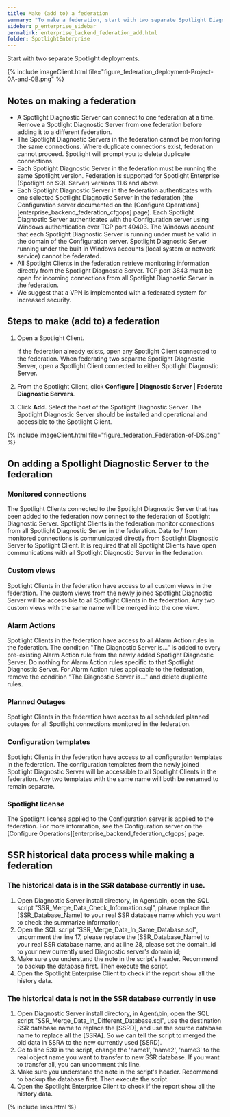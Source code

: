 ```yaml
---
title: Make (add to) a federation
summary: "To make a federation, start with two separate Spotlight Diagnostic Server deployments. More Spotlight Diagnostic Server deployments can now be added to the federation."
sidebar: p_enterprise_sidebar
permalink: enterprise_backend_federation_add.html
folder: SpotlightEnterprise
---
```


Start with two separate Spotlight deployments.

{% include imageClient.html file="figure_federation_deployment-Project-0A-and-0B.png" %}

## Notes on making a federation

* A Spotlight Diagnostic Server can connect to one federation at a time. Remove a Spotlight Diagnostic Server from one federation before adding it to a different federation.
* The Spotlight Diagnostic Servers in the federation cannot be monitoring the same connections. Where duplicate connections exist, federation cannot proceed. Spotlight will prompt you to delete duplicate connections.
* Each Spotlight Diagnostic Server in the federation must be running the same Spotlight version. Federation is supported for Spotlight Enterprise (Spotlight on SQL Server) versions 11.6 and above.
* Each Spotlight Diagnostic Server in the federation authenticates with one selected Spotlight Diagnostic Server in the federation (the Configuration server documented on the [Configure Operations][enterprise_backend_federation_cfgops] page). Each Spotlight Diagnostic Server authenticates with the Configuration server using Windows authentication over TCP port 40403. The Windows account that each Spotlight Diagnostic Server is running under must be valid in the domain of the Configuration server. Spotlight Diagnostic Server running under the built in Windows accounts (local system or network service) cannot be federated.
* All Spotlight Clients in the federation retrieve monitoring information directly from the Spotlight Diagnostic Server. TCP port 3843 must be open for incoming connections from all Spotlight Diagnostic Server in the federation.
* We suggest that a VPN is implemented with a federated system for increased security.

## Steps to make (add to) a federation

1. Open a Spotlight Client.

   If the federation already exists, open any Spotlight Client connected to the federation. When federating two separate Spotlight Diagnostic Server, open a Spotlight Client connected to either Spotlight Diagnostic Server.
2. From the Spotlight Client, click **Configure \| Diagnostic Server \| Federate Diagnostic Servers**.
3. Click **Add**. Select the host of the Spotlight Diagnostic Server. The Spotlight Diagnostic Server should be installed and operational and accessible to the Spotlight Client.


{% include imageClient.html file="figure_federation_Federation-of-DS.png" %}


## On adding a Spotlight Diagnostic Server to the federation

### Monitored connections
The Spotlight Clients connected to the Spotlight Diagnostic Server that has been added to the federation now connect to the federation of Spotlight Diagnostic Server. Spotlight Clients in the federation monitor connections from all Spotlight Diagnostic Server in the federation. Data to / from monitored connections is communicated directly from Spotlight Diagnostic Server to Spotlight Client. It is required that all Spotlight Clients have open communications with all Spotlight Diagnostic Server in the federation.

### Custom views
Spotlight Clients in the federation have access to all custom views in the federation. The custom views from the newly joined Spotlight Diagnostic Server will be accessible to all Spotlight Clients in the federation. Any two custom views with the same name will be merged into the one view.

### Alarm Actions
Spotlight Clients in the federation have access to all Alarm Action rules in the federation. The condition "The Diagnostic Server is…" is added to every pre-existing Alarm Action rule from the newly added Spotlight Diagnostic Server. Do nothing for Alarm Action rules specific to that Spotlight Diagnostic Server. For Alarm Action rules applicable to the federation, remove the condition "The Diagnostic Server is…" and delete duplicate rules.

### Planned Outages
Spotlight Clients in the federation have access to all scheduled planned outages for all Spotlight connections monitored in the federation.

### Configuration templates
Spotlight Clients in the federation have access to all configuration templates in the federation. The configuration templates from the newly joined Spotlight Diagnostic Server will be accessible to all Spotlight Clients in the federation. Any two templates with the same name will both be renamed to remain separate.

### Spotlight license
The Spotlight license applied to the Configuration server is applied to the federation. For more information, see the Configuration server on the  [Configure Operations][enterprise_backend_federation_cfgops] page.

## SSR historical data process while making a federation

### The historical data is in the SSR database currently in use.
1. Open Diagnostic Server install directory, in Agent\bin, open the SQL script "SSR_Merge_Data_Check_Information.sql", please replace the [SSR_Database_Name] to your real SSR database name which you want to check the summarize information;
2. Open the SQL script "SSR_Merge_Data_In_Same_Database.sql", uncomment the line 17,  please replace the [SSR_Database_Name] to your real SSR database name, and at line 28, please set the domain_id to your new currently used Diagnostic server's domain id;
3. Make sure you understand the note in the script's header. Recommend to backup the database first. Then execute the script.
4. Open the Spotlight Enterprise Client to check if the report show all the history data. 

### The historical data is not in the SSR database currently in use
1. Open Diagnostic Server install directory, in Agent\bin, open the SQL script "SSR_Merge_Data_In_Different_Database.sql", use the destination SSR database name to replace the [SSRD], and use the source database name to replace all the [SSRA]. So we can tell the script to merged the old data in SSRA to the new currently used [SSRD].
2. Go to line 530 in the script,  change the 'name1', 'name2', 'name3' to the real object name you want to transfer to new SSR database. If you want to transfer all, you can uncomment this line.
3. Make sure you understand the note in the script's header. Recommend to backup the database first. Then execute the script.
4. Open the Spotlight Enterprise Client to check if the report show all the history data. 

{% include links.html %}
